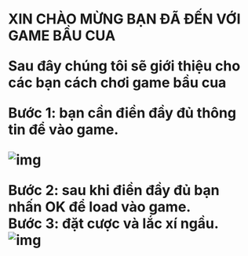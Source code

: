 <h1> XIN CHÀO MỪNG BẠN ĐÃ ĐẾN VỚI GAME BẦU CUA <br>
<p> Sau đây chúng tôi sẽ giới thiệu cho các bạn cách chơi game bầu cua </p>
Bước 1: bạn cần điền đầy đủ thông tin để vào game. <br>
  
![img](https://www.google.com/url?sa=i&source=images&cd=&ved=2ahUKEwjdk7KK0N7iAhWJvI8KHREsDGoQjRx6BAgBEAU&url=https%3A%2F%2Fvoer.edu.vn%2Fm%2Fthiet-ke-giao-dien-va-cai-dat-chuong-trinh%2F59d9b618&psig=AOvVaw0IaeI4eFrov5y12wEsGzvI&ust=1560246127429867)
  
Bước 2: sau khi điền đầy đủ bạn nhấn OK để load vào game.<br>
Bước 3: đặt cược và lắc xí ngầu.<br>
![img](http://bandocobacbip.com/images/item/bau-cua-tom-ca-s-18.jpg)
</h1>
